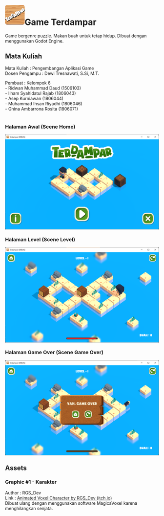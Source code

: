 <img src="icon.png" align="left" width="64" height="64">

# Game Terdampar
Game bergenre puzzle. Makan buah untuk tetap hidup. Dibuat dengan menggunakan Godot Engine.

## Mata Kuliah
Mata Kuliah : Pengembangan Aplikasi Game <br>
Dosen Pengampu : Dewi Tresnawati, S.Si, M.T. <br>

Pembuat : Kelompok 6 <br>
         - Ridwan Muhammad Daud	(1506103) <br>
         - Ilham Syahidatul Rajab	(1806043) <br>
         - Asep Kurniawan	(1806044) <br>
         - Muhammad Ihsan Riyadhi	(1806046) <br>
         - Ghina Ambarrona Rosita	(1806071) <br> <br>


### Halaman Awal (Scene Home)
<img align="center" src="assets/images/home.png">

### Halaman Level (Scene Level)
<img align="center" src="assets/images/level_1.png">

### Halaman Game Over (Scene Game Over)
<img align="center" src="assets/images/game_over.png">

## Assets
### Graphic #1 - Karakter
Author : RGS_Dev <br>
Link : <a href="https://rgsdev.itch.io/animated-voxel-character-for-3d-shooter-games-by-rgsdev" target="_blank">Animated Voxel Character by RGS_Dev (itch.io)</a> <br>
Dibuat ulang dengan menggunakan software MagicaVoxel karena menghilangkan senjata. <br>

